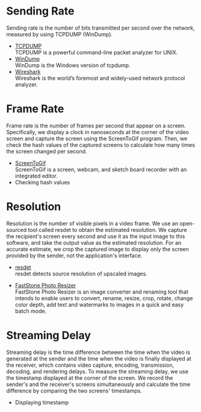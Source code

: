 # Sending Rate

Sending rate is the number of bits transmitted per second over the network, measured by using TCPDUMP (WinDump).

- [TCPDUMP](https://www.tcpdump.org/index.html)
<br/>TCPDUMP is a powerful command-line packet analyzer for UNIX.
- [WinDump](https://www.winpcap.org/windump)
<br/>WinDump is the Windows version of tcpdump.
- [Wireshark](https://www.wireshark.org/)
<br/>Wireshark is the world’s foremost and widely-used network protocol analyzer.

# Frame Rate

Frame rate is the number of frames per second that appear on a screen. Specifically, we display a clock in nanoseconds at the corner of the video screen and capture the screen using the ScreenToGif program. Then, we check the hash values of the captured screens to calculate how many times the screen changed per second.

- [ScreenToGif](https://www.screentogif.com/)
<br/>ScreenToGif is a screen, webcam, and sketch board recorder with an integrated editor.
- Checking hash values

# Resolution

Resolution is the number of visible pixels in a video frame. We use an open-sourced tool called resdet to obtain the estimated resolution. We capture the recipient's screen every second and use it as the input image to this software, and take the output value as the estimated resolution. For an accurate estimate, we crop the captured image to display only the screen provided by the sender, not the application's interface.

- [resdet](https://github.com/0x09/resdet)
<br/>resdet detects source resolution of upscaled images.

- [FastStone Photo Resizer](https://www.faststone.org/FSResizerDetail.htm)
<br/>FastStone Photo Resizer is an image converter and renaming tool that intends to enable users to convert, rename, resize, crop, rotate, change color depth, add text and watermarks to images in a quick and easy batch mode.


# Streaming Delay

Streaming delay is the time difference between the time when the video is generated at the sender and the time when the video is finally displayed at the receiver, which contains video capture, encoding, transmission, decoding, and rendering delays. To measure the streaming delay, we use the timestamp displayed at the corner of the screen. We record the sender's and the receiver's screens simultaneously and calculate the time difference by comparing the two screens' timestamps.

- Displaying timestamp
